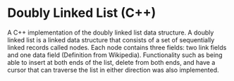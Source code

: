 # Doubly Linked List (C++)
A C++ implementation of the doubly linked list data structure. A doubly linked list is a linked data structure that consists of a set of sequentially linked records called nodes. Each node contains three fields: two link fields and one data field (Definition from Wikipedia). Functionality such as being able to insert at both ends of the list, delete from both ends, and have a cursor that can traverse the list in either direction was also implemented.
